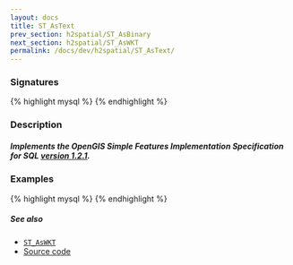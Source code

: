 ```yaml
---
layout: docs
title: ST_AsText
prev_section: h2spatial/ST_AsBinary
next_section: h2spatial/ST_AsWKT
permalink: /docs/dev/h2spatial/ST_AsText/
---
```


### Signatures

{% highlight mysql %}
{% endhighlight %}

### Description



<div class="note info">
  <h5>Implements the OpenGIS Simple Features Implementation Specification for
  SQL <a href="http://www.opengeospatial.org/standards/sfs">version
  1.2.1</a>.</h5>
</div>

### Examples

{% highlight mysql %}
{% endhighlight %}

##### See also

* [`ST_AsWKT`](../ST_AsWKT)
* [Source code](https://github.com/irstv/H2GIS/blob/master/h2spatial/src/main/java/org/h2gis/h2spatial/internal/function/spatial/convert/ST_AsText.java)
